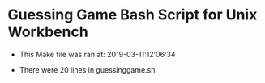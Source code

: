 # Guessing Game Bash Script for Unix Workbench

* This Make file was ran at: 2019-03-11:12:06:34

* There were       20 lines in guessinggame.sh

